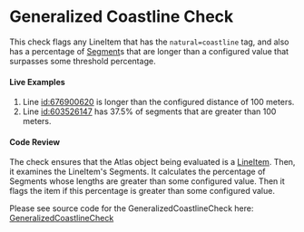 # Generalized Coastline Check

This check flags any LineItem that has the `natural=coastline` tag, and also has a percentage of [Segment](https://github.com/osmlab/atlas/blob/dev/src/main/java/org/openstreetmap/atlas/geography/)s
that are longer than a configured value that surpasses some threshold percentage.

#### Live Examples

1. Line [id:676900620](https://www.openstreetmap.org/way/676900620#map=18/63.77414/-20.81246&layers=T) is longer than
the configured distance of 100 meters.
2. Line [id:603526147](https://www.openstreetmap.org/way/603526147) has 37.5% of segments that are greater than 100 meters.

#### Code Review

The check ensures that the Atlas object being evaluated is a [LineItem](https://github.com/osmlab/atlas/blob/dev/src/main/java/org/openstreetmap/atlas/geography/atlas/items/LineItem.java). Then, it examines the LineItem's Segments. It
calculates the percentage of Segments whose lengths are greater than some configured value. Then it flags the item if
this percentage is greater than some configured value.

Please see source code for the GeneralizedCoastlineCheck here: [GeneralizedCoastlineCheck](../../src/main/java/org/openstreetmap/atlas/checks/validation/linear/GeneralizedCoastlineCheck.java)
